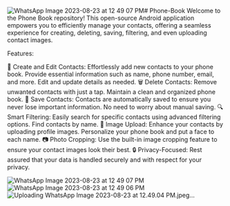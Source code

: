 ![WhatsApp Image 2023-08-23 at 12 49 07 PM](https://github.com/pooja-9557/Phone-Book/assets/94179112/3dd92061-3050-4d97-a9d1-6df9c6e76449)# Phone-Book
Welcome to the Phone Book repository! This open-source Android application empowers you to efficiently manage your contacts, offering a seamless experience for creating, deleting, saving, filtering, and even uploading contact images.

Features:

📇 Create and Edit Contacts: Effortlessly add new contacts to your phone book. Provide essential information such as name, phone number, email, and more. Edit and update details as needed.
🗑️ Delete Contacts: Remove unwanted contacts with just a tap. Maintain a clean and organized phone book.
💾 Save Contacts: Contacts are automatically saved to ensure you never lose important information. No need to worry about manual saving.
🔍 Smart Filtering: Easily search for specific contacts using advanced filtering options. Find contacts by name.
🌄 Image Upload: Enhance your contacts by uploading profile images. Personalize your phone book and put a face to each name.
📷 Photo Cropping: Use the built-in image cropping feature to ensure your contact images look their best.
🔒 Privacy-Focused: Rest assured that your data is handled securely and with respect for your privacy.


![WhatsApp Image 2023-08-23 at 12 49 07 PM](https://github.com/pooja-9557/Phone-Book/assets/94179112/559bbefe-b129-445a-af17-069d3f7ff40d)
![WhatsApp Image 2023-08-23 at 12 49 06 PM](https://github.com/pooja-9557/Phone-Book/assets/94179112/e9bc1964-3530-4fd1-a1c0-a915b8947c19)
![Uploading WhatsApp Image 2023-08-23 at 12.49.04 PM.jpeg…]()
